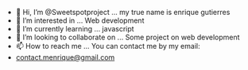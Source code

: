 - 👋 Hi, I’m @Sweetspotproject ... my true name is enrique gutierres
- 👀 I’m interested in ... Web development
- 🌱 I’m currently learning ... javascript 
- 💞️ I’m looking to collaborate on ... Some project on web development
- 📫 How to reach me ... You can contact me by my email:
- contact.menrique@gmail.com



<!---
Sweetspotproject/Sweetspotproject is a ✨ special ✨ repository because its `README.md` (this file) appears on your GitHub profile.
You can click the Preview link to take a look at your changes.
--->
